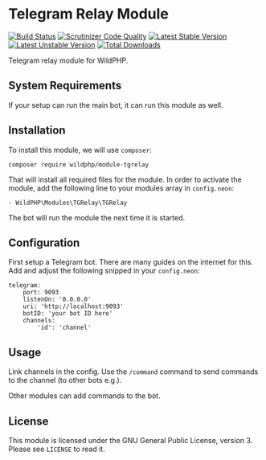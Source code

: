 # Telegram Relay Module
[![Build Status](https://scrutinizer-ci.com/g/WildPHP/module-tgrelay/badges/build.png?b=master)](https://scrutinizer-ci.com/g/WildPHP/module-tgrelay/build-status/master)
[![Scrutinizer Code Quality](https://scrutinizer-ci.com/g/WildPHP/module-tgrelay/badges/quality-score.png?b=master)](https://scrutinizer-ci.com/g/WildPHP/module-tgrelay/?branch=master)
[![Latest Stable Version](https://poser.pugx.org/wildphp/module-tgrelay/v/stable)](https://packagist.org/packages/wildphp/module-tgrelay)
[![Latest Unstable Version](https://poser.pugx.org/wildphp/module-tgrelay/v/unstable)](https://packagist.org/packages/wildphp/module-tgrelay)
[![Total Downloads](https://poser.pugx.org/wildphp/module-tgrelay/downloads)](https://packagist.org/packages/wildphp/module-tgrelay)

Telegram relay module for WildPHP.

## System Requirements
If your setup can run the main bot, it can run this module as well.

## Installation
To install this module, we will use `composer`:

```composer require wildphp/module-tgrelay```

That will install all required files for the module. In order to activate the module, add the following line to your modules array in `config.neon`:

    - WildPHP\Modules\TGRelay\TGRelay

The bot will run the module the next time it is started.

## Configuration
First setup a Telegram bot. There are many guides on the internet for this.
Add and adjust the following snipped in your `config.neon`:

```neon
telegram:
    port: 9093
    listenOn: '0.0.0.0'
    uri: 'http://localhost:9093'
    botID: 'your bot ID here'
    channels:
        'id': 'channel'
```

## Usage
Link channels in the config. Use the `/command` command to send commands to the channel (to other bots e.g.).

Other modules can add commands to the bot.

## License
This module is licensed under the GNU General Public License, version 3. Please see `LICENSE` to read it.
